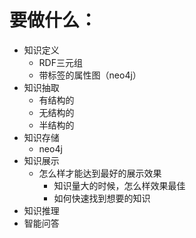 # 要做什么：

- 知识定义
  - RDF三元组
  - 带标签的属性图（neo4j）
- 知识抽取
  - 有结构的
  - 无结构的
  - 半结构的
- 知识存储
  - neo4j
- 知识展示
  - 怎么样才能达到最好的展示效果
    - 知识量大的时候，怎么样效果最佳
    - 如何快速找到想要的知识
- 知识推理
- 智能问答